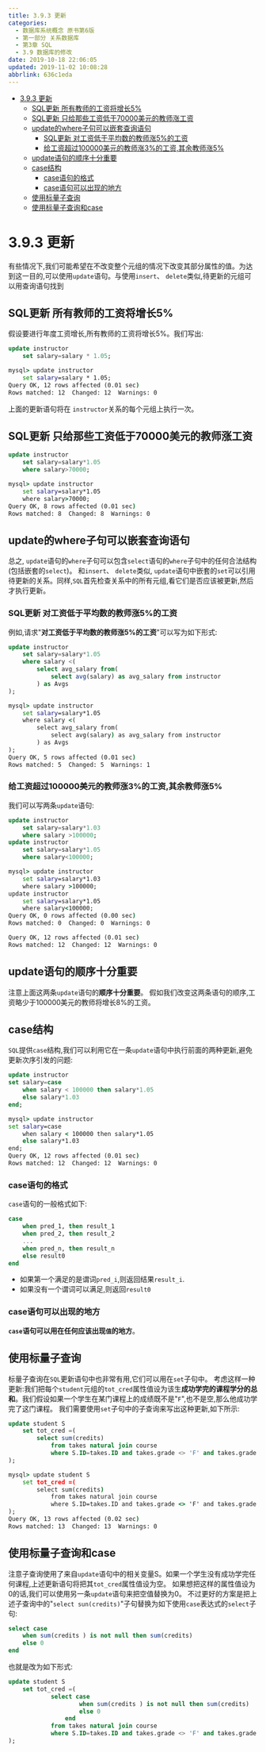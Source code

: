 ```yaml
---
title: 3.9.3 更新
categories: 
  - 数据库系统概念 原书第6版
  - 第一部分 关系数据库
  - 第3章 SQL
  - 3.9 数据库的修改
date: 2019-10-18 22:06:05
updated: 2019-11-02 10:08:28
abbrlink: 636c1eda
---
```

- [3.9.3 更新](/ReadingNotes/636c1eda/#3-9-3-更新)
    - [SQL更新 所有教师的工资将增长5%](/ReadingNotes/636c1eda/#SQL更新-所有教师的工资将增长5%)
    - [SQL更新 只给那些工资低于70000美元的教师涨工资](/ReadingNotes/636c1eda/#SQL更新-只给那些工资低于70000美元的教师涨工资)
    - [update的where子句可以嵌套查询语句](/ReadingNotes/636c1eda/#update的where子句可以嵌套查询语句)
        - [SQL更新 对工资低于平均数的教师涨5%的工资](/ReadingNotes/636c1eda/#SQL更新-对工资低于平均数的教师涨5%的工资)
        - [给工资超过100000美元的教师涨3%的工资,其余教师涨5%](/ReadingNotes/636c1eda/#给工资超过100000美元的教师涨3%的工资,其余教师涨5%)
    - [update语句的顺序十分重要](/ReadingNotes/636c1eda/#update语句的顺序十分重要)
    - [case结构](/ReadingNotes/636c1eda/#case结构)
        - [case语句的格式](/ReadingNotes/636c1eda/#case语句的格式)
        - [case语句可以出现的地方](/ReadingNotes/636c1eda/#case语句可以出现的地方)
    - [使用标量子查询](/ReadingNotes/636c1eda/#使用标量子查询)
    - [使用标量子查询和case](/ReadingNotes/636c1eda/#使用标量子查询和case)

<!--more-->
<script src="https://cdn.bootcss.com/jquery/3.4.0/jquery.slim.min.js"></script>
<script>$(document).ready(function () {$(".post-body > ul:nth-child(1)").hide();});</script>

<!--end-->
<!--SSTStart-->
# 3.9.3 更新 #
有些情况下,我们可能希望在不改变整个元组的情况下改变其部分属性的值。为达到这一目的,可以使用`update`语句。与使用`insert`、 `delete`类似,待更新的元组可以用查询语句找到
## SQL更新 所有教师的工资将增长5% ##
假设要进行年度工资增长,所有教师的工资将增长5%。我们写出:
```sql
update instructor
    set salary=salary * 1.05;
```
```cmd
mysql> update instructor
    set salary=salary * 1.05;
Query OK, 12 rows affected (0.01 sec)
Rows matched: 12  Changed: 12  Warnings: 0

```
上面的更新语句将在 `instructor`关系的每个元组上执行一次。
## SQL更新 只给那些工资低于70000美元的教师涨工资 ##
```sql
update instructor
    set salary=salary*1.05
    where salary>70000;
```
```cmd
mysql> update instructor
    set salary=salary*1.05
    where salary>70000;
Query OK, 8 rows affected (0.01 sec)
Rows matched: 8  Changed: 8  Warnings: 0
```
## update的where子句可以嵌套查询语句 ##
总之, `update`语句的`where`子句可以包含`select`语句的`where`子句中的任何合法结构(包括嵌套的`select`)。
和`insert`、 `delete`类似, `update`语句中嵌套的`set`可以引用待更新的关系。同样,`SQL`首先检查关系中的所有元组,看它们是否应该被更新,然后才执行更新。
### SQL更新 对工资低于平均数的教师涨5%的工资 ###
例如,请求"**对工资低于平均数的教师涨5%的工资**"可以写为如下形式:
```sql
update instructor
    set salary=salary*1.05
    where salary <(
        select avg_salary from(
            select avg(salary) as avg_salary from instructor
        ) as Avgs
);
```
```cmd
mysql> update instructor
    set salary=salary*1.05
    where salary <(
        select avg_salary from(
            select avg(salary) as avg_salary from instructor
        ) as Avgs
);
Query OK, 5 rows affected (0.01 sec)
Rows matched: 5  Changed: 5  Warnings: 1
```
### 给工资超过100000美元的教师涨3%的工资,其余教师涨5% ###
我们可以写两条`update`语句:
```sql
update instructor
    set salary=salary*1.03
    where salary >100000;
update instructor
    set salary=salary*1.05
    where salary<100000;
```
```cmd
mysql> update instructor
    set salary=salary*1.03
    where salary >100000;
update instructor
    set salary=salary*1.05
    where salary<100000;
Query OK, 0 rows affected (0.00 sec)
Rows matched: 0  Changed: 0  Warnings: 0

Query OK, 12 rows affected (0.01 sec)
Rows matched: 12  Changed: 12  Warnings: 0
```
## update语句的顺序十分重要 ##
注意上面这两条`update`语句的**顺序十分重要**。
假如我们改变这两条语句的顺序,工资略少于100000美元的教师将增长8%的工资。
## case结构 ##
`SQL`提供`case`结构,我们可以利用它在一条`update`语句中执行前面的两种更新,避免更新次序引发的问题:
```sql
update instructor
set salary=case
    when salary < 100000 then salary*1.05
    else salary*1.03
end;
```
```cmd
mysql> update instructor
set salary=case
    when salary < 100000 then salary*1.05
    else salary*1.03
end;
Query OK, 12 rows affected (0.01 sec)
Rows matched: 12  Changed: 12  Warnings: 0

```
### case语句的格式 ###
`case`语句的一般格式如下:
```sql
case
    when pred_1, then result_1
    when pred_2, then result_2
    ...
    when pred_n, then result_n
    else result0
end
```
- 如果第一个满足的是谓词`pred_i`,则返回结果`result_i`.
- 如果没有一个谓词可以满足,则返回`result0`

### case语句可以出现的地方 ###
**`case`语句可以用在任何应该出现`值`的地方**。

## 使用标量子查询 ##
标量子查询在`SQL`更新语句中也非常有用,它们可以用在`set`子句中。
考虑这样一种更新:我们把每个`student`元组的`tot_cred`属性值设为该生**成功学完的课程学分的总和**。我们假设如果一个学生在某门课程上的成绩既不是"`F`",也不是空,那么他成功学完了这门课程。
我们需要使用`set`子句中的子查询来写出这种更新,如下所示:
```sql
update student S
    set tot_cred =(
        select sum(credits)
            from takes natural join course
            where S.ID=takes.ID and takes.grade <> 'F' and takes.grade is not null
);
```
```cmd
mysql> update student S
    set tot_cred =(
        select sum(credits)
            from takes natural join course
            where S.ID=takes.ID and takes.grade <> 'F' and takes.grade is not null
);
Query OK, 13 rows affected (0.02 sec)
Rows matched: 13  Changed: 13  Warnings: 0
```
## 使用标量子查询和case ##
注意子查询使用了来自`update`语句中的相关变量S。如果一个学生没有成功学完任何课程,上述更新语句将把其`tot_cred`属性值设为空。
如果想把这样的属性值设为0的话,我们可以使用另一条`update`语句来把空值替换为0。
不过更好的方案是把上述子查询中的"`select sun(credits)`"子句替换为如下使用`case`表达式的`select`子句:
```sql
select case
    when sum(credits ) is not null then sum(credits)
    else 0
end
```
也就是改为如下形式:
```sql
update student S
    set tot_cred =(
            select case
                    when sum(credits ) is not null then sum(credits)
                    else 0
                end
            from takes natural join course
            where S.ID=takes.ID and takes.grade <> 'F' and takes.grade is not null
);
```
<!--SSTStop-->


